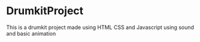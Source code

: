 # DrumkitProject
This is a drumkit project made using HTML CSS and Javascript using sound and basic animation
